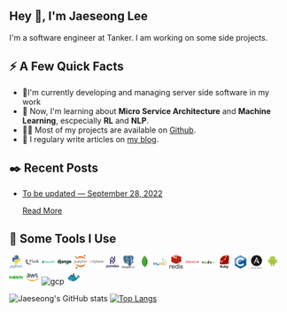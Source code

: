 <h2>Hey 👋, I'm Jaeseong Lee</a></h2>
<p>I'm a software engineer at Tanker. I am working on some side projects.</p>

<h2>⚡️ A Few Quick Facts</h2>
<ul>
<li>🔭I'm currently developing and managing server side software in my work</li>
<li>🧐 Now, I'm learning about <strong>Micro Service Architecture</strong> and <strong>Machine Learning</strong>, escpecially <strong>RL</strong> and <strong>NLP</strong>.</li>
<li>👨‍💻 Most of my projects are available on <a href="https://github.com/jaeseong2">Github</a>.</li>
<li>📝 I regulary write articles on <a href="https://jaeseong2.github.io">my blog</a>.</li>
<!--<li>📙 Check out my <a href="">resume</a>.</li>-->
</ul>

<h2>✒️ Recent Posts</h2>
<ul>
<li><a target="_blank" href="https://jaeseong2.github.io">To be updated — September 28, 2022</a></li>
<p><a target="_blank" href="https://jaeseong2.github.io">Read More</a></p>
</ul>

<h2>🚀 Some Tools I Use</h2>
<p align="left">
<img src="https://raw.githubusercontent.com/devicons/devicon/master/icons/python/python-original-wordmark.svg" alt="python" width="25" height="25" />
<img src="https://raw.githubusercontent.com/devicons/devicon/master/icons/flask/flask-original-wordmark.svg" alt="flask" width="25" height="25" />
<img src="https://raw.githubusercontent.com/devicons/devicon/master/icons/fastapi/fastapi-original-wordmark.svg" alt="fastapi" width="25" height="25" />
<img src="https://raw.githubusercontent.com/devicons/devicon/master/icons/django/django-plain-wordmark.svg" alt="django" width="25" height="25" />
<img src="https://raw.githubusercontent.com/devicons/devicon/master/icons/jupyter/jupyter-original-wordmark.svg" alt="jupyter" width="25" height="25" />
<img src="https://raw.githubusercontent.com/devicons/devicon/master/icons/pytorch/pytorch-original-wordmark.svg" alt="pytorch" width="25" height="25" />
<img src="https://raw.githubusercontent.com/devicons/devicon/master/icons/pandas/pandas-original-wordmark.svg" alt="pandas" width="25" height="25" />
<img src="https://raw.githubusercontent.com/devicons/devicon/master/icons/postgresql/postgresql-original-wordmark.svg" alt="postgresql" width="25" height="25" />
<img src="https://raw.githubusercontent.com/devicons/devicon/master/icons/mongodb/mongodb-original.svg" alt="mongodb" width="25" height="25" />
<img src="https://raw.githubusercontent.com/devicons/devicon/master/icons/mysql/mysql-original-wordmark.svg" alt="mysql" width="25" height="25" />
<img src="https://raw.githubusercontent.com/devicons/devicon/master/icons/redis/redis-original-wordmark.svg" alt="redis" width="25" height="25" />
<img src="https://raw.githubusercontent.com/devicons/devicon/master/icons/oracle/oracle-original.svg" alt="oracle" width="25" height="25" />
<img src="https://raw.githubusercontent.com/devicons/devicon/master/icons/nodejs/nodejs-original-wordmark.svg" alt="nodejs" width="25" height="25" />
<img src="https://raw.githubusercontent.com/devicons/devicon/master/icons/ruby/ruby-original-wordmark.svg" alt="ruby" width="25" height="25" />
<img src="https://raw.githubusercontent.com/devicons/devicon/master/icons/c/c-original.svg" alt="c" width="25" height="25" />
<img src="https://raw.githubusercontent.com/devicons/devicon/master/icons/ansible/ansible-original-wordmark.svg" alt="ansible" width="25" height="25" />
<img src="https://raw.githubusercontent.com/devicons/devicon/master/icons/android/android-original-wordmark.svg" alt="android" width="25" height="25" />
<img src="https://raw.githubusercontent.com/devicons/devicon/master/icons/nginx/nginx-original.svg" alt="nginx" width="25" height="25" />
<img src="https://raw.githubusercontent.com/github/explore/80688e429a7d4ef2fca1e82350fe8e3517d3494d/topics/aws/aws.png" alt="aws" width="25" height="25" />
<img src="https://www.vectorlogo.zone/logos/google_cloud/google_cloud-icon.svg" alt="gcp" width="25" height="25" />
<img src="https://raw.githubusercontent.com/devicons/devicon/master/icons/docker/docker-original.svg" alt="Docker" width="25" height="25" />
</p>

![Jaeseong's GitHub stats](https://github-readme-stats.vercel.app/api?username=jaeseong2&show_icons=true&theme=dark)
[![Top Langs](https://github-readme-stats.vercel.app/api/top-langs/?username=jaeseong2&layout=compact)](https://github.com/anuraghazra/github-readme-stats)

